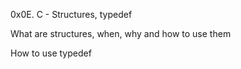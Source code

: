 0x0E. C - Structures, typedef

What are structures, when, why and how to use them

How to use typedef
